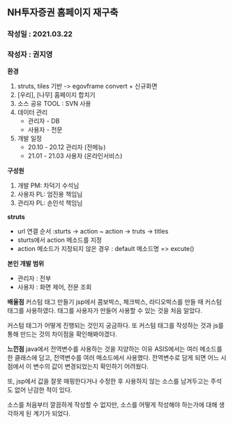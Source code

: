 ## NH투자증권 홈페이지 재구축
### 작성일 : 2021.03.22
### 작성자 : 권지영


**환경**
1. struts, tiles 기반 -> egovframe convert + 신규화면
2. [우리], [나무] 홈페이지 합치기
3. 소스 공유 TOOL : SVN 사용
4. 데이터 관리
    - 관리자 - DB
    - 사용자 - 전문
4. 개발 일정 
    - 20.10 - 20.12 관리자 (전메뉴)
    - 21.01 - 21.03 사용자 (온라인서비스)


**구성원**
1. 개발 PM: 차덕기 수석님
2. 사용자 PL: 엄진용 책임님
3. 관리자 PL: 손인석 책임님


**struts**
- url 연결 순서 :sturts -> action ~ action -> truts -> titles
- sturts에서 action 메소드를 지정
- action 메소드가 지정되지 않은 경우 : default 메소드명 => excute()


**본인 개발 범위**
- 관리자 : 전부
- 사용자 : 화면 제어, 전문 조회


**배울점**
커스텀 태그 만들기
jsp에서 콤보박스, 체크박스, 라디오박스를 만들 때 커스텀 태그를 사용하였다.
태그를 사용자가 만들어 사용할 수 있는 것을 처음 알았다.

커스텀 태그가 어떻게 진행되는 것인지 궁금하다.
또 커스텀 태그를 작성하는 것과 js를 통해 만드는 것의 차이점을 확인해봐야겠다.


**느낀점**
java에서 전역변수를 사용하는 것을 지양하는 이유
ASIS에서는 여러 메소드를 한 클래스에 담고, 전역변수를 여러 메소드에서 사용했다.
전역변수로 담게 되면 어느 시점에서 이 변수의 값이 변경되었는지 확인하기 어려웠다.

또, jsp에서 값을 잘못 매핑한다거나 수정한 후 사용하지 않는 소스를 남겨두고는 주석도 없어 난감한 적이 있다.

소스를 처음부터 깔끔하게 작성할 수 없지만, 소스를 어떻게 작성해야 하는가에 대해 생각하게 된 계기가 되었다.
